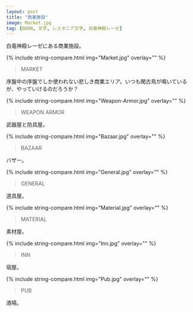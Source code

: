 ```yaml
---
layout: post
title: "商業施設"
image: Market.jpg
tag: [DDON, 文字, レスタニア文字, 白竜神殿レーゼ]
---
```


白竜神殿レーゼにある商業施設。

{% include string-compare.html img="Market.jpg" overlay="" %}

> MARKET

序盤中の序盤でしか使われない悲しき商業エリア。いつも閑古鳥が鳴いているが、やっていけるのだろうか？



{% include string-compare.html img="Weapon-Armor.jpg" overlay="" %}

> WEAPON ARMOR

武器屋と防具屋。



{% include string-compare.html img="Bazaar.jpg" overlay="" %}

> BAZAAR

バザー。



{% include string-compare.html img="General.jpg" overlay="" %}

> GENERAL

道具屋。



{% include string-compare.html img="Material.jpg" overlay="" %}

> MATERIAL

素材屋。



{% include string-compare.html img="Inn.jpg" overlay="" %}

> INN

宿屋。



{% include string-compare.html img="Pub.jpg" overlay="" %}

> PUB

酒場。

